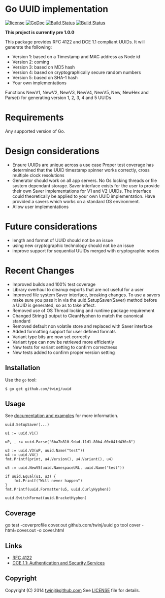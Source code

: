 Go UUID implementation
========================

[![license](http://img.shields.io/badge/license-MIT-blue.svg)](https://raw.githubusercontent.com/twinj/uuid/master/LICENSE)
[![GoDoc](http://godoc.org/github.com/twinj/uuid?status.png)](http://godoc.org/github.com/twinj/uuid)
[![Build Status](https://ci.appveyor.com/api/projects/status/github/twinj/uuid?branch=master&svg=true)](https://ci.appveyor.com/project/twinj/uuid)
[![Build Status](https://travis-ci.org/twinj/uuid.png?branch=master)](https://travis-ci.org/twinj/uuid)

**This project is currently pre 1.0.0**


This package provides RFC 4122 and DCE 1.1 compliant UUIDs.
It will generate the following:

* Version 1: based on a Timestamp and MAC address as Node id
* Version 2: coming
* Version 3: based on MD5 hash
* Version 4: based on cryptographically secure random numbers
* Version 5: based on SHA-1 hash
* Your own implementations

Functions NewV1, NewV2, NewV3, NewV4, NewV5, New, NewHex and Parse() for generating version 1, 2, 3, 4
and 5 UUIDs

# Requirements

Any supported version of Go.

# Design considerations

* Ensure UUIDs are unique across a use case
    Proper test coverage has determined that the UUID timestamp spinner works correctly, cross multiple clock resolutions
* Generator should work on all app servers.
    No Os locking threads or file system dependant storage.
    Saver interface exists for the user to provide their own Saver implementations
    for V1 and V2 UUIDs. The interface could theoretically be applied to your own UUID implementation.
    Have provided a savers which works on a standard OS environment.
* Allow user implementations

# Future considerations

* length and format of UUID should not be an issue
* using new cryptographic technology should not be an issue
* improve support for sequential UUIDs merged with cryptographic nodes

# Recent Changes

* Improved builds and 100% test coverage
* Library overhaul to cleanup exports that are not useful for a user
* Improved file system Saver interface, breaking changes.
    To use a savers make sure you pass it in via the uuid.SetupSaver(Saver) method before a UUID is generated, so as to take affect.
* Removed use of OS Thread locking and runtime package requirement
* Changed String() output to CleanHyphen to match the canonical standard
* Removed default non volatile store and replaced with Saver interface
* Added formatting support for user defined formats
* Variant type bits are now set correctly
* Variant type can now be retrieved more efficiently
* New tests for variant setting to confirm correctness
* New tests added to confirm proper version setting

## Installation

Use the `go` tool:

	$ go get github.com/twinj/uuid

## Usage

See [documentation and examples](http://godoc.org/github.com/twinj/uuid)
for more information.

	uuid.SetupSaver(...)

	u1 := uuid.V1()

	uP, _ := uuid.Parse("6ba7b810-9dad-11d1-80b4-00c04fd430c8")

	u3 := uuid.V3(uP, uuid.Name("test"))
	u4 := uuid.V4()
	fmt.Printf(print, u4.Version(), u4.Variant(), u4)

	u5 := uuid.NewV5(uuid.NamespaceURL, uuid.Name("test"))

	if uuid.Equal(u1, u3) {
		fmt.Printf("Will never happen")
	}
	fmt.Printf(uuid.Formatter(u5, uuid.CurlyHyphen))

	uuid.SwitchFormat(uuid.BracketHyphen)

## Coverage

go test -coverprofile cover.out github.com/twinj/uuid
go tool cover -html=cover.out -o cover.html

## Links

* [RFC 4122](http://www.ietf.org/rfc/rfc4122.txt)
* [DCE 1.1: Authentication and Security Services](http://pubs.opengroup.org/onlinepubs/9629399/apdxa.htm)

## Copyright

Copyright (C) 2014 twinj@github.com
See [LICENSE](https://github.com/twinj/uuid/tree/master/LICENSE)
file for details.
